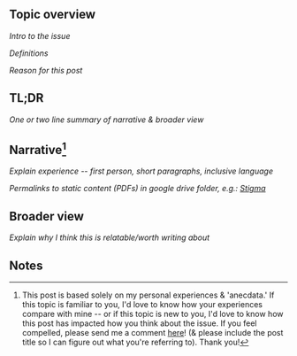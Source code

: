 Topic overview
-

*Intro to the issue*

*Definitions*

*Reason for this post*

TL;DR
-

*One or two line summary of narrative & broader view*

Narrative[^1]
-

*Explain experience -- first person, short paragraphs, inclusive language*

*Permalinks to static content (PDFs) in google drive folder, e.g.:
[Stigma](https://drive.google.com/open?id=1dEK6VvSY-27L61MC_iEAonExqRo60q0e)*

Broader view
-

*Explain why I think this is relatable/worth writing about*

Notes
- 

[^1]: This post is based solely on my personal experiences & 'anecdata.' If this topic is familiar to you, I'd love to know how your experiences compare with mine -- or if this topic is new to you, I'd love to know how this post has impacted how you think about the issue. If you feel compelled, please send me a comment [here](https://docs.google.com/forms/d/e/1FAIpQLSeTskpY1LoQss2fgXTcGZNyFY4XgTrWW49o4TzLLHdgkeVeOQ/viewform)!
 (& please include the post title so I can figure out what you're referring to). Thank you!
